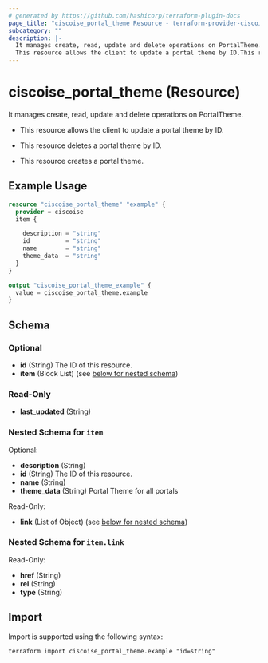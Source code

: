 ```yaml
---
# generated by https://github.com/hashicorp/terraform-plugin-docs
page_title: "ciscoise_portal_theme Resource - terraform-provider-ciscoise"
subcategory: ""
description: |-
  It manages create, read, update and delete operations on PortalTheme.
  This resource allows the client to update a portal theme by ID.This resource deletes a portal theme by ID.This resource creates a portal theme.
---
```


# ciscoise_portal_theme (Resource)

It manages create, read, update and delete operations on PortalTheme.

- This resource allows the client to update a portal theme by ID.

- This resource deletes a portal theme by ID.

- This resource creates a portal theme.

## Example Usage

```terraform
resource "ciscoise_portal_theme" "example" {
  provider = ciscoise
  item {

    description = "string"
    id          = "string"
    name        = "string"
    theme_data  = "string"
  }
}

output "ciscoise_portal_theme_example" {
  value = ciscoise_portal_theme.example
}
```

<!-- schema generated by tfplugindocs -->
## Schema

### Optional

- **id** (String) The ID of this resource.
- **item** (Block List) (see [below for nested schema](#nestedblock--item))

### Read-Only

- **last_updated** (String)

<a id="nestedblock--item"></a>
### Nested Schema for `item`

Optional:

- **description** (String)
- **id** (String) The ID of this resource.
- **name** (String)
- **theme_data** (String) Portal Theme for all portals

Read-Only:

- **link** (List of Object) (see [below for nested schema](#nestedatt--item--link))

<a id="nestedatt--item--link"></a>
### Nested Schema for `item.link`

Read-Only:

- **href** (String)
- **rel** (String)
- **type** (String)

## Import

Import is supported using the following syntax:

```shell
terraform import ciscoise_portal_theme.example "id=string"
```
